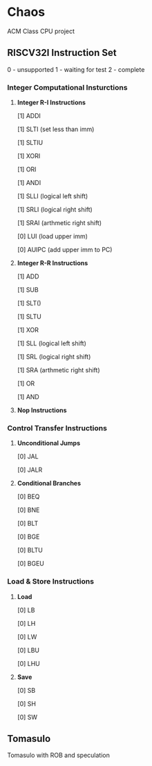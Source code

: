 # Chaos
ACM Class CPU project


## RISCV32I Instruction Set 

0 - unsupported
1 - waiting for test
2 - complete

### Integer Computational Insturctions
1. **Integer R-I Instructions**   

    [1] ADDI  

    [1] SLTI	(set less than imm)  

    [1] SLTIU  

    [1] XORI  

    [1] ORI  

    [1] ANDI  

    [1] SLLI	(logical left shift)  

    [1] SRLI	(logical right shift)  

    [1] SRAI	(arthmetic right shift)  

    [0] LUI	    (load upper imm)  

    [0] AUIPC	(add  upper imm to PC)

2. **Integer R-R Instructions**  

    [1] ADD  

    [1] SUB  

    [1] SLT()  

    [1] SLTU  

    [1] XOR  

    [1] SLL	(logical left shift)  

    [1] SRL      (logical right shift)  

    [1] SRA	(arthmetic right shift)  

    [1] OR  

    [1] AND

3. **Nop Instructions**

### Control Transfer Instructions
1. **Unconditional Jumps**  
    
    [0] JAL  

  	[0] JALR  

2. **Conditional Branches**  
	
	[0] BEQ  
	
	[0] BNE  
	
	[0] BLT  
	
	[0] BGE  
	
	[0] BLTU  
	
	[0] BGEU  
	

### Load & Store Instructions
1. **Load**  
	
	[0] LB  
	
	[0] LH  
	
	[0] LW  
	
	[0] LBU  
	
	[0] LHU  
	
2. **Save**  
	
	[0] SB  
	
	[0] SH  

	[0] SW  

## Tomasulo
Tomasulo with ROB and speculation
